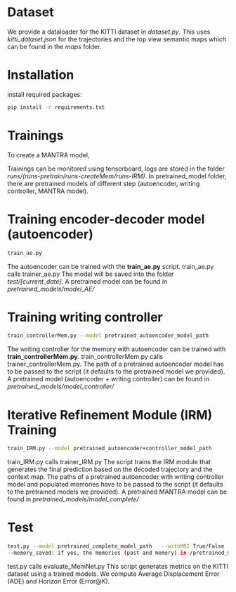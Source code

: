 
# Dataset
We provide a dataloader for the KITTI dataset in *dataset.py*. This uses *kitti_dataset.json* for the trajectories and
the top view semantic maps which can be found in the *maps* folder.


# Installation
install required packages: 
```bash
pip install -r requirements.txt
```

# Trainings
To create a MANTRA model, 


Trainings can be monitored using tensorboard, logs are stored in the folder *runs/(runs-pretrain/runs-createMem/runs-IRM)*.
In pretrained_model folder, there are pretrained models of different step (autoencoder, writing controller, MANTRA model).

# Training encoder-decoder model (autoencoder)
```bash
train_ae.py
```
The autoencoder can be trained with the **train_ae.py** script. train_ae.py calls trainer_ae.py
The model will be saved into the folder *test/[current_date]*.
A pretrained model can be found in *pretrained_models/model_AE/*

# Training writing controller
```bash
train_controllerMem.py --model pretrained_autoencoder_model_path
```
The writing controller for the memory with autoencoder can be trained with **train_controllerMem.py**.
train_controllerMem.py calls trainer_controllerMem.py.
The path of a pretrained autoencoder model has to be passed to the script (it defaults to the pretrained model we provided).
A pretrained model (autoencoder + writing controller) can be found in *pretrained_models/model_controller/*

# Iterative Refinement Module (IRM) Training
```bash
train_IRM.py --model pretrained_autoencoder+controller_model_path
```

train_IRM.py calls trainer_IRM.py
The script trains the IRM module that generates the final prediction based on the decoded trajectory and the context map.
The paths of a pretrained autoencoder with writing controller model and populated memories have to be passed to the script (it defaults to the
pretrained models we provided).
A pretrained MANTRA model can be found in *pretrained_models/model_complete/*


# Test
```bash
test.py --model pretrained_complete_model_path   --withMRI True/False --memory_saved True/False
--memory_saved: if yes, the memories (past and memory) in /pretrained_models/memory_saved/ are loaded 
```
test.py calls evaluate_MemNet.py
This script generates metrics on the KITTI dataset using a trained models. We compute Average Displacement Error (ADE) and Horizon Error (Error@K).

  
